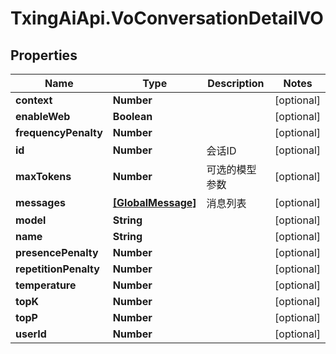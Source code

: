 # TxingAiApi.VoConversationDetailVO

## Properties

Name | Type | Description | Notes
------------ | ------------- | ------------- | -------------
**context** | **Number** |  | [optional] 
**enableWeb** | **Boolean** |  | [optional] 
**frequencyPenalty** | **Number** |  | [optional] 
**id** | **Number** | 会话ID | [optional] 
**maxTokens** | **Number** | 可选的模型参数 | [optional] 
**messages** | [**[GlobalMessage]**](GlobalMessage.md) | 消息列表 | [optional] 
**model** | **String** |  | [optional] 
**name** | **String** |  | [optional] 
**presencePenalty** | **Number** |  | [optional] 
**repetitionPenalty** | **Number** |  | [optional] 
**temperature** | **Number** |  | [optional] 
**topK** | **Number** |  | [optional] 
**topP** | **Number** |  | [optional] 
**userId** | **Number** |  | [optional] 


